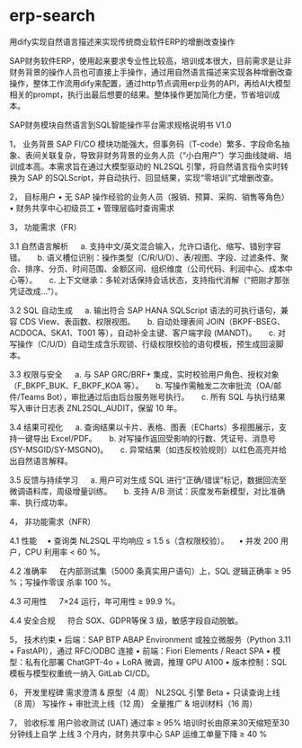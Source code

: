 # erp-search
用dify实现自然语言描述来实现传统商业软件ERP的增删改查操作

SAP财务软件ERP，使用起来要求专业性比较高，培训成本很大，目前需求是让非财务背景的操作人员也可直接上手操作，通过用自然语言描述来实现各种增删改查操作，整体工作流用dify来配置，通过http节点调用erp业务的API，再给AI大模型相关的prompt，执行出最后想要的结果。整体操作更加简化方便，节省培训成本。

SAP财务模块自然语言到SQL智能操作平台需求规格说明书 V1.0

1，	业务背景
SAP FI/CO 模块功能强大，但事务码（T-code）繁多、字段命名抽象、表间关联复杂，导致非财务背景的业务人员（“小白用户”）学习曲线陡峭、培训成本高。本需求旨在通过大模型驱动的 NL2SQL 引擎，将自然语言指令实时转换为 SAP 的SQLScript，并自动执行、回显结果，实现“零培训”式增删改查。

2，	目标用户
• 无 SAP 操作经验的业务人员（报销、预算、采购、销售等角色）
• 财务共享中心初级员工
• 管理层临时查询需求

3，	功能需求（FR）

3.1 自然语言解析
   a. 支持中文/英文混合输入，允许口语化、缩写、错别字容错。
   b. 语义槽位识别：操作类型（C/R/U/D）、表/视图、字段、过滤条件、聚合、排序、分页、时间范围、金额区间、组织维度（公司代码、利润中心、成本中心等）。
   c. 上下文继承：多轮对话保持会话状态，支持指代消解（“把刚才那张凭证改成…”）。

3.2  SQL 自动生成
   a. 输出符合 SAP HANA SQLScript 语法的可执行语句，兼容 CDS View、表函数、权限视图。
   b. 自动处理表间 JOIN（BKPF-BSEG、ACDOCA、SKA1、T001 等），自动补全主键、客户端字段 (MANDT)。
   c. 对写操作（C/U/D）自动生成含乐观锁、行级权限校验的语句模板，预生成回滚脚本。

3.3 权限与安全
   a. 与 SAP GRC/BRF+ 集成，实时校验用户角色、授权对象（F_BKPF_BUK、F_BKPF_KOA 等）。
   b. 写操作需触发二次审批流（OA/邮件/Teams Bot），审批通过后由后台服务账号执行。
   c. 所有 SQL 与执行结果写入审计日志表 ZNL2SQL_AUDIT，保留 10 年。

3.4 结果可视化
   a. 查询结果以卡片、表格、图表（ECharts）多视图展示，支持一键导出 Excel/PDF。
   b. 对写操作返回受影响的行数、凭证号、消息号 (SY-MSGID/SY-MSGNO)。
   c. 异常结果（如违反校验规则）以红色高亮并给出自然语言解释。

3.5 反馈与持续学习
   a. 用户可对生成 SQL 进行“正确/错误”标记，数据回流至微调语料库，周级增量训练。
   b. 支持 A/B 测试：灰度发布新模型，对比准确率、执行成功率。

4，	非功能需求（NFR）

4.1 性能
 • 查询类 NL2SQL 平均响应 ≤ 1.5 s（含权限校验）。
 • 并发 200 用户，CPU 利用率 < 60 %。

4.2 准确率
     在内部测试集（5000 条真实用户语句）上，SQL 逻辑正确率 ≥ 95 %；写操作零误   杀率 100 %。

4.3 可用性
     7×24 运行，年可用性 ≥ 99.9 %。

4.4 安全合规
     符合 SOX、GDPR等保 3 级，敏感字段自动脱敏。

5，	技术约束
• 后端：SAP BTP ABAP Environment 或独立微服务（Python 3.11 + FastAPI），通过 RFC/ODBC 连接
• 前端：Fiori Elements / React SPA
• 模型：私有化部署 ChatGPT-4o + LoRA 微调，推理 GPU A100
• 版本控制：SQL 模板与模型权重统一纳入 GitLab CI/CD。

6，	开发里程碑
需求澄清 & 原型（4 周）
NL2SQL 引擎 Beta + 只读查询上线（8 周）
写操作 + 审批流上线（12 周）
全量推广 & 培训材料（16 周）

7，	验收标准
用户验收测试 (UAT) 通过率 ≥ 95%
培训时长由原来30天缩短至30分钟线上自学
上线 3 个月内，财务共享中心 SAP 运维工单量下降 ≥ 40 % 


